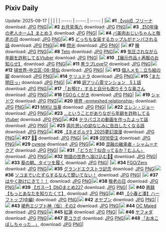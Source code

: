 ## Pixiv Daily
Update: 2025-09-17
|      |      |      |
| :----: | :----: | :----: |
|![](https://pixiv.microyu.workers.dev/c/240x480/img-master/img/2025/09/15/00/00/13/135107314_p0_master1200.jpg) **#1** [【void】フリーナ](https://www.pixiv.net/artworks/135107314) download: [JPG](https://pixiv.microyu.workers.dev/img-original/img/2025/09/15/00/00/13/135107314_p0.jpg) [PNG](https://pixiv.microyu.workers.dev/img-original/img/2025/09/15/00/00/13/135107314_p0.png)|![](https://pixiv.microyu.workers.dev/c/240x480/img-master/img/2025/09/16/00/00/05/135150901_p0_master1200.jpg) **#2** [お月見孫六](https://www.pixiv.net/artworks/135150901) download: [JPG](https://pixiv.microyu.workers.dev/img-original/img/2025/09/16/00/00/05/135150901_p0.jpg) [PNG](https://pixiv.microyu.workers.dev/img-original/img/2025/09/16/00/00/05/135150901_p0.png)|![](https://pixiv.microyu.workers.dev/c/240x480/img-master/img/2025/09/15/12/01/12/135124130_p0_master1200.jpg) **#3** [【50年後の老人ホーム】まとめ３](https://www.pixiv.net/artworks/135124130) download: [JPG](https://pixiv.microyu.workers.dev/img-original/img/2025/09/15/12/01/12/135124130_p0.jpg) [PNG](https://pixiv.microyu.workers.dev/img-original/img/2025/09/15/12/01/12/135124130_p0.png)|
|![](https://pixiv.microyu.workers.dev/c/240x480/img-master/img/2025/09/15/00/00/30/135107437_p0_master1200.jpg) **#4** [バ美肉おじいちゃんと敬老の日](https://www.pixiv.net/artworks/135107437) download: [JPG](https://pixiv.microyu.workers.dev/img-original/img/2025/09/15/00/00/30/135107437_p0.jpg) [PNG](https://pixiv.microyu.workers.dev/img-original/img/2025/09/15/00/00/30/135107437_p0.png)|![](https://pixiv.microyu.workers.dev/c/240x480/img-master/img/2025/09/15/00/00/16/135107337_p0_master1200.jpg) **#5** [どっちも女装するカップルがナンパされる話](https://www.pixiv.net/artworks/135107337) download: [JPG](https://pixiv.microyu.workers.dev/img-original/img/2025/09/15/00/00/16/135107337_p0.jpg) [PNG](https://pixiv.microyu.workers.dev/img-original/img/2025/09/15/00/00/16/135107337_p0.png)|![](https://pixiv.microyu.workers.dev/c/240x480/img-master/img/2025/09/15/00/00/11/135107302_p0_master1200.jpg) **#6** [閃光](https://www.pixiv.net/artworks/135107302) download: [JPG](https://pixiv.microyu.workers.dev/img-original/img/2025/09/15/00/00/11/135107302_p0.jpg) [PNG](https://pixiv.microyu.workers.dev/img-original/img/2025/09/15/00/00/11/135107302_p0.png)|
|![](https://pixiv.microyu.workers.dev/c/240x480/img-master/img/2025/09/16/20/30/02/135178238_p0_master1200.jpg) **#7** [種](https://www.pixiv.net/artworks/135178238) download: [JPG](https://pixiv.microyu.workers.dev/img-original/img/2025/09/16/20/30/02/135178238_p0.jpg) [PNG](https://pixiv.microyu.workers.dev/img-original/img/2025/09/16/20/30/02/135178238_p0.png)|![](https://pixiv.microyu.workers.dev/c/240x480/img-master/img/2025/09/16/00/00/14/135150988_p0_master1200.jpg) **#8** [Teto](https://www.pixiv.net/artworks/135150988) download: [JPG](https://pixiv.microyu.workers.dev/img-original/img/2025/09/16/00/00/14/135150988_p0.jpg) [PNG](https://pixiv.microyu.workers.dev/img-original/img/2025/09/16/00/00/14/135150988_p0.png)|![](https://pixiv.microyu.workers.dev/c/240x480/img-master/img/2025/09/15/21/44/02/135144149_p0_master1200.jpg) **#9** [気圧されながら年齢を詐称してるVtuber](https://www.pixiv.net/artworks/135144149) download: [JPG](https://pixiv.microyu.workers.dev/img-original/img/2025/09/15/21/44/02/135144149_p0.jpg) [PNG](https://pixiv.microyu.workers.dev/img-original/img/2025/09/15/21/44/02/135144149_p0.png)|
|![](https://pixiv.microyu.workers.dev/c/240x480/img-master/img/2025/09/16/13/02/23/135166607_p0_master1200.jpg) **#10** [【展示作品＋再販のお知らせ】](https://www.pixiv.net/artworks/135166607) download: [JPG](https://pixiv.microyu.workers.dev/img-original/img/2025/09/16/13/02/23/135166607_p0.jpg) [PNG](https://pixiv.microyu.workers.dev/img-original/img/2025/09/16/13/02/23/135166607_p0.png)|![](https://pixiv.microyu.workers.dev/c/240x480/img-master/img/2025/09/15/06/53/00/135117030_p0_master1200.jpg) **#11** [黒ラブLove♡](https://www.pixiv.net/artworks/135117030) download: [JPG](https://pixiv.microyu.workers.dev/img-original/img/2025/09/15/06/53/00/135117030_p0.jpg) [PNG](https://pixiv.microyu.workers.dev/img-original/img/2025/09/15/06/53/00/135117030_p0.png)|![](https://pixiv.microyu.workers.dev/c/240x480/img-master/img/2025/09/15/00/00/27/135107415_p0_master1200.jpg) **#12** [镜世界-中立区-08-禁仙](https://www.pixiv.net/artworks/135107415) download: [JPG](https://pixiv.microyu.workers.dev/img-original/img/2025/09/15/00/00/27/135107415_p0.jpg) [PNG](https://pixiv.microyu.workers.dev/img-original/img/2025/09/15/00/00/27/135107415_p0.png)|
|![](https://pixiv.microyu.workers.dev/c/240x480/img-master/img/2025/09/16/06/00/10/135159224_p0_master1200.jpg) **#13** [個人メモ：立ち絵の脚](https://www.pixiv.net/artworks/135159224) download: [JPG](https://pixiv.microyu.workers.dev/img-original/img/2025/09/16/06/00/10/135159224_p0.jpg) [PNG](https://pixiv.microyu.workers.dev/img-original/img/2025/09/16/06/00/10/135159224_p0.png)|![](https://pixiv.microyu.workers.dev/c/240x480/img-master/img/2025/09/16/00/00/05/135150897_p0_master1200.jpg) **#14** [ケリュドラ](https://www.pixiv.net/artworks/135150897) download: [JPG](https://pixiv.microyu.workers.dev/img-original/img/2025/09/16/00/00/05/135150897_p0.jpg) [PNG](https://pixiv.microyu.workers.dev/img-original/img/2025/09/16/00/00/05/135150897_p0.png)|![](https://pixiv.microyu.workers.dev/c/240x480/img-master/img/2025/09/15/17/08/58/135132645_p0_master1200.jpg) **#15** [｢また明日っ｣](https://www.pixiv.net/artworks/135132645) download: [JPG](https://pixiv.microyu.workers.dev/img-original/img/2025/09/15/17/08/58/135132645_p0.jpg) [PNG](https://pixiv.microyu.workers.dev/img-original/img/2025/09/15/17/08/58/135132645_p0.png)|
|![](https://pixiv.microyu.workers.dev/c/240x480/img-master/img/2025/09/16/12/17/49/135165595_p0_master1200.jpg) **#16** [訳アリ心霊マンション　5１話](https://www.pixiv.net/artworks/135165595) download: [JPG](https://pixiv.microyu.workers.dev/img-original/img/2025/09/16/12/17/49/135165595_p0.jpg) [PNG](https://pixiv.microyu.workers.dev/img-original/img/2025/09/16/12/17/49/135165595_p0.png)|![](https://pixiv.microyu.workers.dev/c/240x480/img-master/img/2025/09/15/00/01/05/135107569_p0_master1200.jpg) **#17** [「お預け」すると自分も困りそうな奥さん](https://www.pixiv.net/artworks/135107569) download: [JPG](https://pixiv.microyu.workers.dev/img-original/img/2025/09/15/00/01/05/135107569_p0.jpg) [PNG](https://pixiv.microyu.workers.dev/img-original/img/2025/09/15/00/01/05/135107569_p0.png)|![](https://pixiv.microyu.workers.dev/c/240x480/img-master/img/2025/09/15/18/36/51/135135771_p0_master1200.jpg) **#18** [FGOらくがき](https://www.pixiv.net/artworks/135135771) download: [JPG](https://pixiv.microyu.workers.dev/img-original/img/2025/09/15/18/36/51/135135771_p0.jpg) [PNG](https://pixiv.microyu.workers.dev/img-original/img/2025/09/15/18/36/51/135135771_p0.png)|
|![](https://pixiv.microyu.workers.dev/c/240x480/img-master/img/2025/09/15/19/14/36/135137302_p0_master1200.jpg) **#19** [シャドウ](https://www.pixiv.net/artworks/135137302) download: [JPG](https://pixiv.microyu.workers.dev/img-original/img/2025/09/15/19/14/36/135137302_p0.jpg) [PNG](https://pixiv.microyu.workers.dev/img-original/img/2025/09/15/19/14/36/135137302_p0.png)|![](https://pixiv.microyu.workers.dev/c/240x480/img-master/img/2025/09/15/00/00/09/135107280_p0_master1200.jpg) **#20** [境界 -enmeshed relationship-](https://www.pixiv.net/artworks/135107280) download: [JPG](https://pixiv.microyu.workers.dev/img-original/img/2025/09/15/00/00/09/135107280_p0.jpg) [PNG](https://pixiv.microyu.workers.dev/img-original/img/2025/09/15/00/00/09/135107280_p0.png)|![](https://pixiv.microyu.workers.dev/c/240x480/img-master/img/2025/09/16/14/39/28/135151355_p0_master1200.jpg) **#21** [MIKU 当量](https://www.pixiv.net/artworks/135151355) download: [JPG](https://pixiv.microyu.workers.dev/img-original/img/2025/09/16/14/39/28/135151355_p0.jpg) [PNG](https://pixiv.microyu.workers.dev/img-original/img/2025/09/16/14/39/28/135151355_p0.png)|
|![](https://pixiv.microyu.workers.dev/c/240x480/img-master/img/2025/09/16/00/00/22/135151045_p0_master1200.jpg) **#22** [エレン・ジョー](https://www.pixiv.net/artworks/135151045) download: [JPG](https://pixiv.microyu.workers.dev/img-original/img/2025/09/16/00/00/22/135151045_p0.jpg) [PNG](https://pixiv.microyu.workers.dev/img-original/img/2025/09/16/00/00/22/135151045_p0.png)|![](https://pixiv.microyu.workers.dev/c/240x480/img-master/img/2025/09/16/21/10/06/135180164_p0_master1200.jpg) **#23** […ということがありながら年齢を詐称してるVtuber](https://www.pixiv.net/artworks/135180164) download: [JPG](https://pixiv.microyu.workers.dev/img-original/img/2025/09/16/21/10/06/135180164_p0.jpg) [PNG](https://pixiv.microyu.workers.dev/img-original/img/2025/09/16/21/10/06/135180164_p0.png)|![](https://pixiv.microyu.workers.dev/c/240x480/img-master/img/2025/09/15/19/17/11/135137405_p0_master1200.jpg) **#24** [テラパゴスの動画を作ったよって話](https://www.pixiv.net/artworks/135137405) download: [JPG](https://pixiv.microyu.workers.dev/img-original/img/2025/09/15/19/17/11/135137405_p0.jpg) [PNG](https://pixiv.microyu.workers.dev/img-original/img/2025/09/15/19/17/11/135137405_p0.png)|
|![](https://pixiv.microyu.workers.dev/c/240x480/img-master/img/2025/09/15/21/29/51/135143456_p0_master1200.jpg) **#25** [両片思いの幼なじみに告白したくなる話](https://www.pixiv.net/artworks/135143456) download: [JPG](https://pixiv.microyu.workers.dev/img-original/img/2025/09/15/21/29/51/135143456_p0.jpg) [PNG](https://pixiv.microyu.workers.dev/img-original/img/2025/09/15/21/29/51/135143456_p0.png)|![](https://pixiv.microyu.workers.dev/c/240x480/img-master/img/2025/09/15/01/49/58/135111862_p0_master1200.jpg) **#26** [【ネオポルテ】2025夢幻浪漫](https://www.pixiv.net/artworks/135111862) download: [JPG](https://pixiv.microyu.workers.dev/img-original/img/2025/09/15/01/49/58/135111862_p0.jpg) [PNG](https://pixiv.microyu.workers.dev/img-original/img/2025/09/15/01/49/58/135111862_p0.png)|![](https://pixiv.microyu.workers.dev/c/240x480/img-master/img/2025/09/15/21/44/05/135144153_p0_master1200.jpg) **#27** [🩵👑](https://www.pixiv.net/artworks/135144153) download: [JPG](https://pixiv.microyu.workers.dev/img-original/img/2025/09/15/21/44/05/135144153_p0.jpg) [PNG](https://pixiv.microyu.workers.dev/img-original/img/2025/09/15/21/44/05/135144153_p0.png)|
|![](https://pixiv.microyu.workers.dev/c/240x480/img-master/img/2025/09/15/18/27/09/135135359_p0_master1200.jpg) **#28** [0916受注](https://www.pixiv.net/artworks/135135359) download: [JPG](https://pixiv.microyu.workers.dev/img-original/img/2025/09/15/18/27/09/135135359_p0.jpg) [PNG](https://pixiv.microyu.workers.dev/img-original/img/2025/09/15/18/27/09/135135359_p0.png)|![](https://pixiv.microyu.workers.dev/c/240x480/img-master/img/2025/09/15/21/23/05/135143169_p0_master1200.jpg) **#29** [cyrene](https://www.pixiv.net/artworks/135143169) download: [JPG](https://pixiv.microyu.workers.dev/img-original/img/2025/09/15/21/23/05/135143169_p0.jpg) [PNG](https://pixiv.microyu.workers.dev/img-original/img/2025/09/15/21/23/05/135143169_p0.png)|![](https://pixiv.microyu.workers.dev/c/240x480/img-master/img/2025/09/15/00/00/24/135107391_p0_master1200.jpg) **#30** [混融の継承者・シャム＝ナクア](https://www.pixiv.net/artworks/135107391) download: [JPG](https://pixiv.microyu.workers.dev/img-original/img/2025/09/15/00/00/24/135107391_p0.jpg) [PNG](https://pixiv.microyu.workers.dev/img-original/img/2025/09/15/00/00/24/135107391_p0.png)|
|![](https://pixiv.microyu.workers.dev/c/240x480/img-master/img/2025/09/15/10/48/47/135122072_p0_master1200.jpg) **#31** [「どうだ？似合ってるか？むふん」](https://www.pixiv.net/artworks/135122072) download: [JPG](https://pixiv.microyu.workers.dev/img-original/img/2025/09/15/10/48/47/135122072_p0.jpg) [PNG](https://pixiv.microyu.workers.dev/img-original/img/2025/09/15/10/48/47/135122072_p0.png)|![](https://pixiv.microyu.workers.dev/c/240x480/img-master/img/2025/09/15/18/25/34/135135304_p0_master1200.jpg) **#32** [物語の世界へ溶け込む🐬✨](https://www.pixiv.net/artworks/135135304) download: [JPG](https://pixiv.microyu.workers.dev/img-original/img/2025/09/15/18/25/34/135135304_p0.jpg) [PNG](https://pixiv.microyu.workers.dev/img-original/img/2025/09/15/18/25/34/135135304_p0.png)|![](https://pixiv.microyu.workers.dev/c/240x480/img-master/img/2025/09/15/20/38/25/135140905_p0_master1200.jpg) **#33** [葵の朝、タイツを履く](https://www.pixiv.net/artworks/135140905) download: [JPG](https://pixiv.microyu.workers.dev/img-original/img/2025/09/15/20/38/25/135140905_p0.jpg) [PNG](https://pixiv.microyu.workers.dev/img-original/img/2025/09/15/20/38/25/135140905_p0.png)|
|![](https://pixiv.microyu.workers.dev/c/240x480/img-master/img/2025/09/16/00/58/16/135153524_p0_master1200.jpg) **#34** [FGO/Zero](https://www.pixiv.net/artworks/135153524) download: [JPG](https://pixiv.microyu.workers.dev/img-original/img/2025/09/16/00/58/16/135153524_p0.jpg) [PNG](https://pixiv.microyu.workers.dev/img-original/img/2025/09/16/00/58/16/135153524_p0.png)|![](https://pixiv.microyu.workers.dev/c/240x480/img-master/img/2025/09/15/20/18/25/135140007_p0_master1200.jpg) **#35** [グランドエクストラ記念](https://www.pixiv.net/artworks/135140007) download: [JPG](https://pixiv.microyu.workers.dev/img-original/img/2025/09/15/20/18/25/135140007_p0.jpg) [PNG](https://pixiv.microyu.workers.dev/img-original/img/2025/09/15/20/18/25/135140007_p0.png)|![](https://pixiv.microyu.workers.dev/c/240x480/img-master/img/2025/09/15/02/05/07/135112205_p0_master1200.jpg) **#36** [ソコまでいたずらするなんて聞いてない！](https://www.pixiv.net/artworks/135112205) download: [JPG](https://pixiv.microyu.workers.dev/img-original/img/2025/09/15/02/05/07/135112205_p0.jpg) [PNG](https://pixiv.microyu.workers.dev/img-original/img/2025/09/15/02/05/07/135112205_p0.png)|
|![](https://pixiv.microyu.workers.dev/c/240x480/img-master/img/2025/09/15/19/07/06/135137002_p0_master1200.jpg) **#37** [はやく助けにきて！！](https://www.pixiv.net/artworks/135137002) download: [JPG](https://pixiv.microyu.workers.dev/img-original/img/2025/09/15/19/07/06/135137002_p0.jpg) [PNG](https://pixiv.microyu.workers.dev/img-original/img/2025/09/15/19/07/06/135137002_p0.png)|![](https://pixiv.microyu.workers.dev/c/240x480/img-master/img/2025/09/16/06/47/33/135159967_p0_master1200.jpg) **#38** [敬老の日](https://www.pixiv.net/artworks/135159967) download: [JPG](https://pixiv.microyu.workers.dev/img-original/img/2025/09/16/06/47/33/135159967_p0.jpg) [PNG](https://pixiv.microyu.workers.dev/img-original/img/2025/09/16/06/47/33/135159967_p0.png)|![](https://pixiv.microyu.workers.dev/c/240x480/img-master/img/2025/09/16/07/51/41/135161066_p0_master1200.jpg) **#39** [【ガスー】DbDまとめ227](https://www.pixiv.net/artworks/135161066) download: [JPG](https://pixiv.microyu.workers.dev/img-original/img/2025/09/16/07/51/41/135161066_p0.jpg) [PNG](https://pixiv.microyu.workers.dev/img-original/img/2025/09/16/07/51/41/135161066_p0.png)|
|![](https://pixiv.microyu.workers.dev/c/240x480/img-master/img/2025/09/15/00/01/04/135107425_p0_master1200.jpg) **#40** [再録【もっとあなたを知りたくて】](https://www.pixiv.net/artworks/135107425) download: [JPG](https://pixiv.microyu.workers.dev/img-original/img/2025/09/15/00/01/04/135107425_p0.jpg) [PNG](https://pixiv.microyu.workers.dev/img-original/img/2025/09/15/00/01/04/135107425_p0.png)|![](https://pixiv.microyu.workers.dev/c/240x480/img-master/img/2025/09/16/21/00/12/135179557_p0_master1200.jpg) **#41** [【小春と湊】ハーフトップ(中編)](https://www.pixiv.net/artworks/135179557) download: [JPG](https://pixiv.microyu.workers.dev/img-original/img/2025/09/16/21/00/12/135179557_p0.jpg) [PNG](https://pixiv.microyu.workers.dev/img-original/img/2025/09/16/21/00/12/135179557_p0.png)|![](https://pixiv.microyu.workers.dev/c/240x480/img-master/img/2025/09/16/21/18/41/135180517_p0_master1200.jpg) **#42** [オヤブン](https://www.pixiv.net/artworks/135180517) download: [JPG](https://pixiv.microyu.workers.dev/img-original/img/2025/09/16/21/18/41/135180517_p0.jpg) [PNG](https://pixiv.microyu.workers.dev/img-original/img/2025/09/16/21/18/41/135180517_p0.png)|
|![](https://pixiv.microyu.workers.dev/c/240x480/img-master/img/2025/09/16/00/00/18/135151018_p0_master1200.jpg) **#43** [褐色エジプト神（仮）その2](https://www.pixiv.net/artworks/135151018) download: [JPG](https://pixiv.microyu.workers.dev/img-original/img/2025/09/16/00/00/18/135151018_p0.jpg) [PNG](https://pixiv.microyu.workers.dev/img-original/img/2025/09/16/00/00/18/135151018_p0.png)|![](https://pixiv.microyu.workers.dev/c/240x480/img-master/img/2025/09/15/00/50/04/135109996_p0_master1200.jpg) **#44** [OC Majed](https://www.pixiv.net/artworks/135109996) download: [JPG](https://pixiv.microyu.workers.dev/img-original/img/2025/09/15/00/50/04/135109996_p0.jpg) [PNG](https://pixiv.microyu.workers.dev/img-original/img/2025/09/15/00/50/04/135109996_p0.png)|![](https://pixiv.microyu.workers.dev/c/240x480/img-master/img/2025/09/15/00/02/08/135107719_p0_master1200.jpg) **#45** [紅蓮](https://www.pixiv.net/artworks/135107719) download: [JPG](https://pixiv.microyu.workers.dev/img-original/img/2025/09/15/00/02/08/135107719_p0.jpg) [PNG](https://pixiv.microyu.workers.dev/img-original/img/2025/09/15/00/02/08/135107719_p0.png)|
|![](https://pixiv.microyu.workers.dev/c/240x480/img-master/img/2025/09/15/00/54/25/135110149_p0_master1200.jpg) **#46** [ヤフォダ](https://www.pixiv.net/artworks/135110149) download: [JPG](https://pixiv.microyu.workers.dev/img-original/img/2025/09/15/00/54/25/135110149_p0.jpg) [PNG](https://pixiv.microyu.workers.dev/img-original/img/2025/09/15/00/54/25/135110149_p0.png)|![](https://pixiv.microyu.workers.dev/c/240x480/img-master/img/2025/09/15/05/58/57/135116188_p0_master1200.jpg) **#47** [夢コラボ](https://www.pixiv.net/artworks/135116188) download: [JPG](https://pixiv.microyu.workers.dev/img-original/img/2025/09/15/05/58/57/135116188_p0.jpg) [PNG](https://pixiv.microyu.workers.dev/img-original/img/2025/09/15/05/58/57/135116188_p0.png)|![](https://pixiv.microyu.workers.dev/c/240x480/img-master/img/2025/09/15/00/30/01/135109130_p0_master1200.jpg) **#48** [「お水こぼしちゃった…」](https://www.pixiv.net/artworks/135109130) download: [JPG](https://pixiv.microyu.workers.dev/img-original/img/2025/09/15/00/30/01/135109130_p0.jpg) [PNG](https://pixiv.microyu.workers.dev/img-original/img/2025/09/15/00/30/01/135109130_p0.png)|
